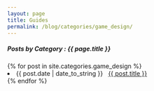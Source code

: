 ```yaml
---
layout: page
title: Guides
permalink: /blog/categories/game_design/
---
```


<h5> Posts by Category : {{ page.title }} </h5>

<div class="card">
{% for post in site.categories.game_design %}
 <li class="category-posts"><span>{{ post.date | date_to_string }}</span> &nbsp; <a href="{{ post.url }}">{{ post.title }}</a></li>
{% endfor %}
</div>